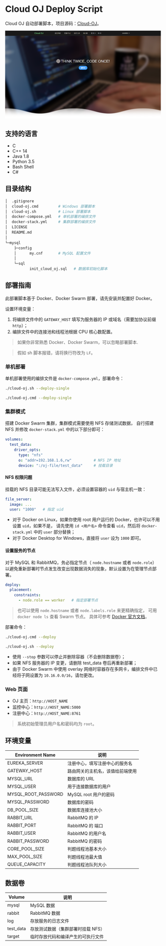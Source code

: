 # Cloud OJ Deploy Script

Cloud OJ 自动部署脚本，项目源码：[Cloud-OJ](https://github.com/imcloudfloating/Cloud-OJ)。

![Index Page](index-page.png)

## 支持的语言

- C
- C++ 14
- Java 1.8
- Python 3.5
- Bash Shell
- C#

## 目录结构

```bash
│  .gitignore
│  cloud-oj.cmd         # Windows 部署脚本
│  cloud-oj.sh          # Linux 部署脚本
│  docker-compose.yml   # 单机部署的编排文件
│  docker-stack.yml     # 集群部署的编排文件
│  LICENSE
│  README.md
│
└─mysql
    ├─config
    │      my.cnf       # MySQL 配置文件
    │
    └─sql
           init_cloud_oj.sql   # 数据库初始化脚本
```

## 部署指南

此部署脚本基于 Docker、Docker Swarm 部署，请先安装并配置好 Docker。

设置环境变量：

1. 将编排文件中的 `GATEWAY_HOST` 填写为服务器的 IP 或域名（需要加协议前缀 `http`）；
2. 编排文件中的连接池和线程池根据 CPU 核心数配置。

> 如果你非常熟悉 Docker、Docker Swarm，可以忽略部署脚本.

> 假如 sh 脚本报错，请将换行符改为 `LF`。

### 单机部署

单机部署使用的编排文件是 `docker-compose.yml`，部署命令：

```bash
./cloud-oj.sh --deploy-single
```

```bash
./cloud-oj.cmd --deploy-single
```

### 集群模式

搭建 Docker Swarm 集群，集群模式需要使用 NFS 存储测试数据，
自行搭建 NFS 并修改 `docker-stack.yml` 中的以下部分即可：

```yaml
volumes:
  test_data:
    driver_opts:
      type: "nfs"
      o: "addr=192.168.1.6,rw"          # NFS IP 地址
      device: ":/oj-file/test_data"     # 挂载目录
```

#### NFS 权限问题

挂载的 NFS 目录可能无法写入文件，必须设置容器的 `uid` 与宿主机一致：

```yaml
file_server:
  image: ...
  user: "1000"   # 指定 uid
```

- 对于 Docker on Linux，如果你使用 root 用户运行的 Docker，也许可以不用设置 `uid`，如果不是，
请先使用 `id <用户名>` 命令查看 `uid`，然后将 `docker-stack.yml` 中的 `user` 部分替换；
- 对于 Docker Desktop for Windows，直接将 `user` 设为 `1000` 即可。

#### 设置服务的节点

对于 MySQL 和 RabbitMQ，务必指定节点（ `node.hostname` 或者 `node.role`）以避免重新部署时节点发生改变出现数据消失的现象，默认设置为在管理节点部署。



```yaml
deploy:
  placement:
    constraints:
      - node.role == worker   # 指定部署节点
```

> 也可以使用 `node.hostname` 或者 `node.labels.role` 来更精确指定，
> 可用 `docker node ls` 查看 Swarm 节点。
> 具体可参考 [Docker 官方文档](https://docs.docker.com/compose/compose-file/#placement)。

部署命令：

```bash
./cloud-oj.cmd --deploy
```

```bash
./cloud-oj.sh --deploy
```

- 使用 `--stop` 参数可以停止并删除容器（不会删除数据卷）；
- 如果 NFS 服务器的 IP 变更，请删除 test_data 卷后再重新部署；
- 由于 Docker Swarm 中使用 overlay 网络时容器存在多网卡，编排文件中已经将子网设置为 `10.16.0.0/16`，请勿更改。

### Web 页面

- OJ 主页：`http://HOST_NAME`
- 监控中心：`http://HOST_NAME:5000`
- 注册中心：`http://HOST_NAME:8761`

> 系统初始管理员用户名和密码均为 `root`。

## 环境变量

| Environment Name    | 说明
| ------------------- | --------------------------------
| EUREKA_SERVER       | 注册中心，填写注册中心的服务名
| GATEWAY_HOST        | 路由网关的主机名，该值给前端使用
| MYSQL_URL           | 数据库的 URL
| MYSQL_USER          | 用于连接数据库的用户
| MYSQL_ROOT_PASSWORD | MySQL root 用户的密码
| MYSQL_PASSWORD      | 数据库的密码
| DB_POOL_SIZE        | 数据库连接池大小
| RABBIT_URL          | RabbitMQ 的 IP
| RABBIT_PORT         | RabbitMQ 的 端口
| RABBIT_USER         | RabbitMQ 的用户名
| RABBIT_PASSWORD     | RabbitMQ 的密码
| CORE_POOL_SIZE      | 判题线程池基本大小
| MAX_POOL_SIZE       | 判题线程池最大值
| QUEUE_CAPACITY      | 判题线程池队列大小

## 数据卷

| Volume    | 说明
| --------- | ----------------------------------
| mysql     | MySQL 数据
| rabbit    | RabbitMQ 数据
| log       | 存放服务的日志文件
| test_data | 存放测试数据（集群部署时挂载 NFS）
| target    | 临时存放代码和编译产生的可执行文件
